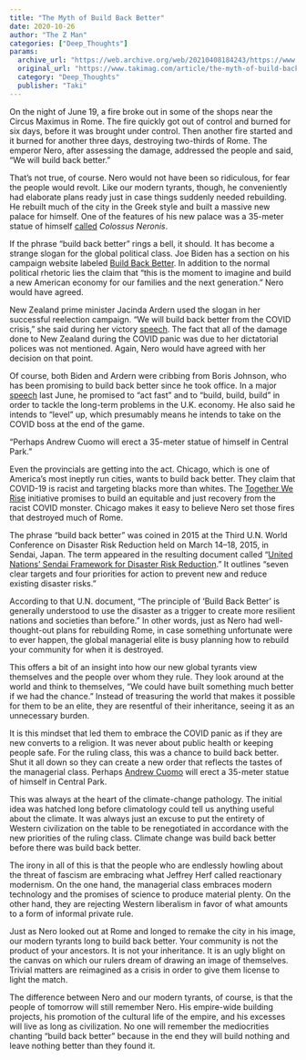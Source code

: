 ```yaml
---
title: "The Myth of Build Back Better"
date: 2020-10-26
author: "The Z Man"
categories: ["Deep_Thoughts"]
params:
  archive_url: "https://web.archive.org/web/20210408184243/https://www.takimag.com/article/the-myth-of-build-back-better/"
  original_url: "https://www.takimag.com/article/the-myth-of-build-back-better/"
  category: "Deep_Thoughts"
  publisher: "Taki"
---
```


On the night of June 19, a fire broke out in some of the shops near the Circus Maximus in Rome. The fire quickly got out of control and burned for six days, before it was brought under control. Then another fire started and it burned for another three days, destroying two-thirds of Rome. The emperor Nero, after assessing the damage, addressed the people and said, “We will build back better.”

That’s not true, of course. Nero would not have been so ridiculous, for fear the people would revolt. Like our modern tyrants, though, he conveniently had elaborate plans ready just in case things suddenly needed rebuilding. He rebuilt much of the city in the Greek style and built a massive new palace for himself. One of the features of his new palace was a 35-meter statue of himself [called](https://web.archive.org/web/20210417140622/https://en.wikipedia.org/wiki/Colossus_of_Nero) _Colossus Neronis_.

If the phrase “build back better” rings a bell, it should. It has become a strange slogan for the global political class. Joe Biden has a section on his campaign website labeled [Build Back Better](https://web.archive.org/web/20210417140622/https://joebiden.com/build-back-better/). In addition to the normal political rhetoric lies the claim that “this is the moment to imagine and build a new American economy for our families and the next generation.” Nero would have agreed.

New Zealand prime minister Jacinda Ardern used the slogan in her successful reelection campaign. “We will build back better from the COVID crisis,” she said during her victory [speech](https://web.archive.org/web/20210417140622/https://www.vox.com/2020/10/17/21520584/jacinda-ardern-new-zealand-prime-minister-reelection-covid-19). The fact that all of the damage done to New Zealand during the COVID panic was due to her dictatorial polices was not mentioned. Again, Nero would have agreed with her decision on that point.

Of course, both Biden and Ardern were cribbing from Boris Johnson, who has been promising to build back better since he took office. In a major [speech](https://web.archive.org/web/20210417140622/https://www.theguardian.com/global/video/2020/jun/30/boris-johnson-sets-out-plan-to-build-back-better-and-bolder-after-covid-19-crisis-video) last June, he promised to “act fast” and to “build, build, build” in order to tackle the long-term problems in the U.K. economy. He also said he intends to “level” up, which presumably means he intends to take on the COVID boss at the end of the game.

“Perhaps Andrew Cuomo will erect a 35-meter statue of himself in Central Park.”

Even the provincials are getting into the act. Chicago, which is one of America’s most ineptly run cities, wants to build back better. They claim that COVID-19 is racist and targeting blacks more than whites. The [Together We Rise](https://web.archive.org/web/20210417140622/https://chicagocrusader.com/together-we-rise-initiative-launches-to-help-chicago-region-build-back-better-from-the-disproportionate-impact-of-covid-19/) initiative promises to build an equitable and just recovery from the racist COVID monster. Chicago makes it easy to believe Nero set those fires that destroyed much of Rome.

The phrase “build back better” was coined in 2015 at the Third U.N. World Conference on Disaster Risk Reduction held on March 14–18, 2015, in Sendai, Japan. The term appeared in the resulting document called “[United Nations’ Sendai Framework for Disaster Risk Reduction](https://web.archive.org/web/20210417140622/https://www.undrr.org/publication/sendai-framework-disaster-risk-reduction-2015-2030).” It outlines “seven clear targets and four priorities for action to prevent new and reduce existing disaster risks.”

According to that U.N. document, “The principle of ‘Build Back Better’ is generally understood to use the disaster as a trigger to create more resilient nations and societies than before.” In other words, just as Nero had well-thought-out plans for rebuilding Rome, in case something unfortunate were to ever happen, the global managerial elite is busy planning how to rebuild your community for when it is destroyed.

This offers a bit of an insight into how our new global tyrants view themselves and the people over whom they rule. They look around at the world and think to themselves, “We could have built something much better if we had the chance.” Instead of treasuring the world that makes it possible for them to be an elite, they are resentful of their inheritance, seeing it as an unnecessary burden.

It is this mindset that led them to embrace the COVID panic as if they are new converts to a religion. It was never about public health or keeping people safe. For the ruling class, this was a chance to build back better. Shut it all down so they can create a new order that reflects the tastes of the managerial class. Perhaps [Andrew Cuomo](https://web.archive.org/web/20210417140622/https://www.amazon.com/American-Crisis-Leadership-COVID-19-Pandemic/dp/0593239261) will erect a 35-meter statue of himself in Central Park.

This was always at the heart of the climate-change pathology. The initial idea was hatched long before climatology could tell us anything useful about the climate. It was always just an excuse to put the entirety of Western civilization on the table to be renegotiated in accordance with the new priorities of the ruling class. Climate change was build back better before there was build back better.

The irony in all of this is that the people who are endlessly howling about the threat of fascism are embracing what Jeffrey Herf called reactionary modernism. On the one hand, the managerial class embraces modern technology and the promises of science to produce material plenty. On the other hand, they are rejecting Western liberalism in favor of what amounts to a form of informal private rule.

Just as Nero looked out at Rome and longed to remake the city in his image, our modern tyrants long to build back better. Your community is not the product of your ancestors. It is not your inheritance. It is an ugly blight on the canvas on which our rulers dream of drawing an image of themselves. Trivial matters are reimagined as a crisis in order to give them license to light the match.

The difference between Nero and our modern tyrants, of course, is that the people of tomorrow will still remember Nero. His empire-wide building projects, his promotion of the cultural life of the empire, and his excesses will live as long as civilization. No one will remember the mediocrities chanting “build back better” because in the end they will build nothing and leave nothing better than they found it.
